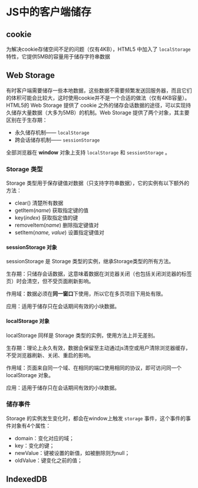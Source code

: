 # JS中的客户端储存

## cookie

为解决cookie存储空间不足的问题（仅有4KB），HTML5 中加入了 `localStorage` 特性，它提供5MB的容量用于储存字符串数据



## Web Storage

有时客户端需要储存一些本地数据，这些数据不需要频繁发送回服务器，而且它们的体积可能会比较大，这时使用cookie并不是一个合适的做法（仅有4KB容量）。HTML5的 Web Storage 提供了 cookie 之外的储存会话数据的途径，可以实现持久储存大量数据（大多为5MB）的机制。Web Storage 提供了两个对象，其主要区别在于生存期：

- 永久储存机制—— `localStorage` 
- 跨会话储存机制—— `sessionStorage` 

全部浏览器在 **window** 对象上支持 `localStorage` 和 `sessionStorage` 。

### Storage 类型

Storage 类型用于保存键值对数据（只支持字符串数据），它的实例有以下额外的方法：

- clear() 清楚所有数据
- getItem(*name*) 获取指定键的值
- key(*index*) 获取指定值的键
- removeItem(*name*) 删除指定键值对
- setItem(*name, value*) 设置指定键值对

#### sessionStorage 对象

sessionStorage 是 Storage 类型的实例，继承Storage类型的所有方法。

生存期：只储存会话数据，这意味着数据在浏览器关闭（也包括关闭浏览器的标签页）时会清空，但不受页面刷新影响。

作用域：数据必须在**同一窗口**下使用，所以它在多页项目下用处有限。

应用：适用于储存只在会话期间有效的小块数据。

#### localStorage 对象

localStorage 同样是 Storage 类型的实例，使用方法上并无差别。

生存期：理论上永久有效，数据会保留至主动通过js清空或用户清除浏览器缓存，不受浏览器刷新、关闭、重启的影响。

作用域：页面来自同一个域、在相同的端口使用相同的协议，即可访问同一个 localStorage 对象。

应用：适用于储存只在会话期间有效的小块数据。

### 储存事件

Storage 的实例发生变化时，都会在window上触发 `storage` 事件，这个事件的事件对象有4个属性：

- domain：变化对应的域；
- key：变化的键；
- newValue：键被设置的新值，如被删除则为null；
- oldValue：键变化之前的值；



## IndexedDB